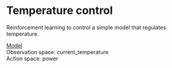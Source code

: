 # Temperature control
Reinforcement learning to control a simple model that regulates temperature.


<u> Model </u> <br>
Observation space: current_temperature<br>
Action space: power

